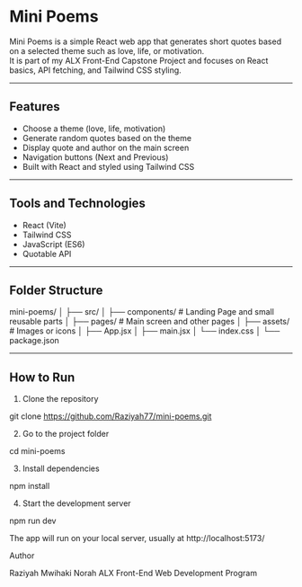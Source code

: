 # Mini Poems

Mini Poems is a simple React web app that generates short quotes based on a selected theme such as love, life, or motivation.  
It is part of my ALX Front-End Capstone Project and focuses on React basics, API fetching, and Tailwind CSS styling.

---

## Features

- Choose a theme (love, life, motivation)
- Generate random quotes based on the theme
- Display quote and author on the main screen
- Navigation buttons (Next and Previous)
- Built with React and styled using Tailwind CSS

---

## Tools and Technologies

- React (Vite)
- Tailwind CSS
- JavaScript (ES6)
- Quotable API

---

## Folder Structure

mini-poems/
│
├── src/
│ ├── components/ # Landing Page and small reusable parts
│ ├── pages/ # Main screen and other pages
│ ├── assets/ # Images or icons
│ ├── App.jsx
│ ├── main.jsx
│ └── index.css
│
└── package.json

---

## How to Run

1. Clone the repository

git clone https://github.com/Raziyah77/mini-poems.git

2. Go to the project folder

cd mini-poems

3. Install dependencies

npm install

4. Start the development server

npm run dev

The app will run on your local server, usually at http://localhost:5173/

Author

Raziyah Mwihaki Norah
ALX Front-End Web Development Program
